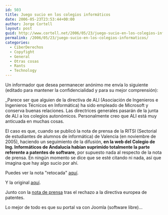 ```yaml
---
id: 503
title: Juego sucio en los colegios informáticos
date: 2006-05-23T23:53:44+00:00
author: Jorge Cortell
layout: post
guid: http://www.cortell.net/2006/05/23/juego-sucio-en-los-colegios-informaticos/
permalink: /2006/05/23/juego-sucio-en-los-colegios-informaticos/
categories:
  - CiberDerechos
  - Copyfight
  - General
  - Otras cosas
  - Rants
  - Technology
---
```

Un informador que desea permanecer anónimo me enví­a lo siguiente (editado para mantener la confidencialidad y para su mejor comprensión):

_Parece ser que alguien de la directiva de ALI (Asociación de Ingenieros e Ingenieros Técnicos en Informática) ha sido empleado de Microsoft y conserva buenas relaciones. Las directrices generales pasarán de la junta de ALI a los colegios autonómicos. Personalmente creo que ALI está muy anticuada en muchas cosas.</p> 

El caso es que, cuando se publicó la nota de prensa de la RITSI (Sectorial de estudiantes de alumnos de informática) de Valencia (en noviembre de 2005), haciendo un seguimiento de la difusión, **en la web del Colegio de Ing. Informáticos de Andalucí­a habí­an suprimido totalmente la parte referente a patentes de software**, por supuesto nada al respecto de la nota de prensa. En ningún momento se dice que se esté citando ni nada, así­ que imagina que hay algo sucio por ahí­.

Puedes ver la nota "retocada" <a target="_blank" title="Nota retocada" href="http://www.cpiia.org/index.php?option=com_content&task=view&id=19&Itemid=2">aquí­</a>.

Y la original <a target="_blank" title="nota original" href="http://www.ritsi.org/index.php?option=com_docman&task=doc_download&gid=17&Itemid=34">aquí­</a>.

Junto con la <a target="_blank" title="Nota tras el rechazo" href="http://www.ritsi.org/index.php?option=com_docman&task=doc_download&gid=9&Itemid=34">nota de prensa</a> tras el rechazo a la directiva europea de patentes.

Lo mejor de todo es que su portal va con Joomla (software libre)...</em>